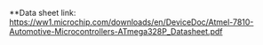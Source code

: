 **Data sheet link:
  https://ww1.microchip.com/downloads/en/DeviceDoc/Atmel-7810-Automotive-Microcontrollers-ATmega328P_Datasheet.pdf
